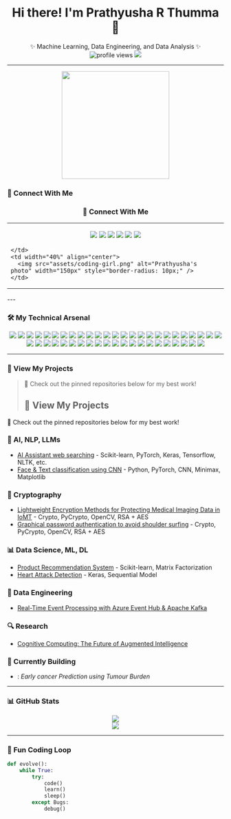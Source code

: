 <h1 align="center">Hi there! I'm Prathyusha R Thumma 👋</h1>

<p align="center">
✨ Machine Learning, Data Engineering, and Data Analysis ✨  
<br>
<img src="https://komarev.com/ghpvc/?username=Prathyusha20&label=Profile%20views&color=0e75b6&style=flat" alt="profile views"/> 
<img src="https://img.shields.io/badge/Pronouns-She%2FHer-blue">
</p>

---
<p align="center"> <img src="https://raw.githubusercontent.com/Anou26/Anou26/main/assets/coding.gif" width="250px"> </p>

### 🔗 Connect With Me  
<h3 align="center">🔗 Connect With Me</h3>

<table>
  <tr>
    <td width="60%">
      
<p align="center">
  <a href="#"><img src="https://img.shields.io/badge/Portfolio-black?style=for-the-badge"></a>
  <a href="mailto:pthumma@iu.edu"><img src="https://img.shields.io/badge/Outlook-blue?style=for-the-badge"></a>
  <a href="https://www.linkedin.com/in/YOUR-LINKEDIN/"><img src="https://img.shields.io/badge/LinkedIn-blue?style=for-the-badge&logo=linkedin"></a>
  <a href="https://leetcode.com/YOUR-LEETCODE/"><img src="https://img.shields.io/badge/LeetCode-orange?style=for-the-badge&logo=leetcode"></a>
  <a href="https://kaggle.com/YOUR-KAGGLE"><img src="https://img.shields.io/badge/Kaggle-blue?style=for-the-badge&logo=kaggle"></a>
  <a href="https://medium.com/@yourprofile"><img src="https://img.shields.io/badge/Medium-black?style=for-the-badge&logo=medium"></a>
</p>

    </td>
    <td width="40%" align="center">
      <img src="assets/coding-girl.png" alt="Prathyusha's photo" width="150px" style="border-radius: 10px;" />
    </td>
  </tr>
</table>
---

### 🛠️ My Technical Arsenal

<p align="center">
  <img src="https://img.shields.io/badge/Python-blue?style=flat-square&logo=python">
  <img src="https://img.shields.io/badge/R-blue?style=flat-square&logo=r">
  <img src="https://img.shields.io/badge/SQL-blue?style=flat-square&logo=postgresql">
  <img src="https://img.shields.io/badge/Pandas-darkblue?style=flat-square&logo=pandas">
  <img src="https://img.shields.io/badge/NumPy-darkblue?style=flat-square&logo=numpy">
  <img src="https://img.shields.io/badge/Scikit--Learn-orange?style=flat-square&logo=scikit-learn">
  <img src="https://img.shields.io/badge/PyTorch-lightgray?style=flat-square&logo=pytorch">
  <img src="https://img.shields.io/badge/TensorFlow-orange?style=flat-square&logo=tensorflow">
  <img src="https://img.shields.io/badge/Tableau-orange?style=flat-square&logo=tableau">
  <img src="https://img.shields.io/badge/Power%20BI-yellow?style=flat-square&logo=powerbi">
  <img src="https://img.shields.io/badge/Docker-blue?style=flat-square&logo=docker">
  <img src="https://img.shields.io/badge/AWS-black?style=flat-square&logo=amazonaws">
  <img src="https://img.shields.io/badge/Apache%20Kafka-231F20?style=flat-square&logo=apache-kafka">
  <img src="https://img.shields.io/badge/PySpark-orange?style=flat-square&logo=apachespark">
  <img src="https://img.shields.io/badge/Jupyter-F37626?style=flat-square&logo=jupyter">
  <img src="https://img.shields.io/badge/C-blue?style=flat-square&logo=c">
  <img src="https://img.shields.io/badge/C++-00599C?style=flat-square&logo=c%2B%2B">
  <img src="https://img.shields.io/badge/Java-blue?style=flat-square&logo=java">
  <img src="https://img.shields.io/badge/Haskell-purple?style=flat-square&logo=haskell">
  <img src="https://img.shields.io/badge/HTML5-orange?style=flat-square&logo=html5">
  <img src="https://img.shields.io/badge/CSS3-blue?style=flat-square&logo=css3">
  <img src="https://img.shields.io/badge/JavaScript-yellow?style=flat-square&logo=javascript">
  <img src="https://img.shields.io/badge/MATLAB-blue?style=flat-square&logo=mathworks">
  <img src="https://img.shields.io/badge/XML-orange?style=flat-square&logo=w3c">
  <img src="https://img.shields.io/badge/Flask-black?style=flat-square&logo=flask">
  <img src="https://img.shields.io/badge/Django-darkgreen?style=flat-square&logo=django">
  <img src="https://img.shields.io/badge/Spring%20Boot-6DB33F?style=flat-square&logo=springboot">
  <img src="https://img.shields.io/badge/Postman-orange?style=flat-square&logo=postman">
  <img src="https://img.shields.io/badge/REST-blue?style=flat-square">
  <img src="https://img.shields.io/badge/SOAP-lightblue?style=flat-square">
  <img src="https://img.shields.io/badge/MS%20SQL%20Server-CC2927?style=flat-square&logo=microsoftsqlserver">
  <img src="https://img.shields.io/badge/MongoDB-47A248?style=flat-square&logo=mongodb">
  <img src="https://img.shields.io/badge/MySQL-blue?style=flat-square&logo=mysql">
  <img src="https://img.shields.io/badge/PostgreSQL-336791?style=flat-square&logo=postgresql">
  <img src="https://img.shields.io/badge/Oracle-F80000?style=flat-square&logo=oracle">
  <img src="https://img.shields.io/badge/MS%20Access-A4373A?style=flat-square&logo=microsoftaccess">
  <img src="https://img.shields.io/badge/Visual%20Studio-5C2D91?style=flat-square&logo=visualstudio">
  <img src="https://img.shields.io/badge/PyCharm-darkgreen?style=flat-square&logo=pycharm">
  <img src="https://img.shields.io/badge/Colab-F9AB00?style=flat-square&logo=googlecolab">
  <img src="https://img.shields.io/badge/IntelliJ-000000?style=flat-square&logo=intellijidea">
  <img src="https://img.shields.io/badge/Eclipse-2C2255?style=flat-square&logo=eclipseide">
  <img src="https://img.shields.io/badge/NetBeans-blue?style=flat-square&logo=apache-netbeanside">
  <img src="https://img.shields.io/badge/Sublime%20Text-FF9800?style=flat-square&logo=sublimetext">
  <img src="https://img.shields.io/badge/Linux-yellow?style=flat-square&logo=linux">
  <img src="https://img.shields.io/badge/Ubuntu-E95420?style=flat-square&logo=ubuntu">
  <img src="https://img.shields.io/badge/Windows-0078D6?style=flat-square&logo=windows">
</p>

---

### 📂 View My Projects  
> 🚀 Check out the pinned repositories below for my best work!
> <h2>📂 View My Projects</h2>
<p>🚀 Check out the pinned repositories below for my best work!</p>

<h3>🤖 AI, NLP, LLMs</h3>
<ul>
  <li><a href="https://github.com/PRATHYUSHA20/AI_PROJECTS/tree/main/ai-assistant-web-searching-master"> AI Assistant web searching</a> - Scikit-learn, PyTorch, Keras, Tensorflow, NLTK, etc.</li>
  <li><a href="https://github.com/PRATHYUSHA20/FACE_AND_TEXT-CLASSIFICATION-USING-CNN">Face & Text classification using CNN</a> - Python, PyTorch, CNN, Minimax, Matplotlib</li>
</ul>


<h3>🔐 Cryptography</h3>
<ul>
  <li><a href="https://github.com/PRATHYUSHA20/AI_PROJECTS/tree/main/ai-assistant-web-searching-master">Lightweight Encryption Methods for Protecting Medical Imaging Data in IoMT</a> - Crypto, PyCrypto, OpenCV, RSA + AES</li>
  <li><a href="https://github.com/PRATHYUSHA20/PAASWORD-AUTHENTICATION-USING-PASS-MATRIX-TO-AVOID-SHOULDER-SURFING">Graphical password authentication to avoid shoulder surfing</a> - Crypto, PyCrypto, OpenCV, RSA + AES</li>
</ul>

<h3>📊 Data Science, ML, DL</h3>
<ul>
  <li><a href="https://github.com/PRATHYUSHA20?tab=repositories">Product Recommendation System</a> - Scikit-learn, Matrix Factorization</li>
  <li><a href="https://github.com/PRATHYUSHA20/AI_PROJECTS/blob/main/Heart_Attack_detection.ipynb">Heart Attack Detection</a> - Keras, Sequential Model</li>
</ul>

<h3>💾 Data Engineering</h3>
<ul>
  <li><a href="https://github.com/PRATHYUSHA20/AI_PROJECTS/tree/main/Real-Time-Event-Processing-System-main">Real-Time Event Processing with Azure Event Hub & Apache Kafka</a></li>
</ul>

<h3>🔍 Research</h3>
<ul>
  <li><a href="https://github.com/PRATHYUSHA20?tab=repositories">Cognitive Computing: The Future of Augmented Intelligence</a></li>
</ul>

<h3>🎯 Currently Building</h3>
<ul>
  <li>: <i>Early cancer Prediction using Tumour Burden</i></li>
</ul>


---

### 📊 GitHub Stats
<p align="center">
<img src="https://github-readme-stats.vercel.app/api?username=PrathyushaThumma&show_icons=true&theme=radical">
<br>
<img src="https://github-readme-streak-stats.herokuapp.com/?user=PrathyushaThumma&theme=radical">
</p>

---

### 🧠 Fun Coding Loop

```python
def evolve():
    while True:
        try:
            code()
            learn()
            sleep()
        except Bugs:
            debug()
